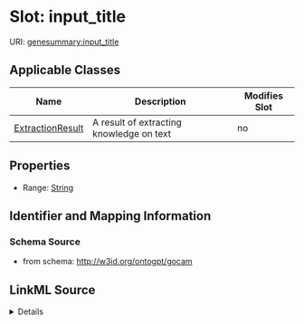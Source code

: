 

# Slot: input_title

URI: [genesummary:input_title](http://w3id.org/ontogpt/genesummary/input_title)



<!-- no inheritance hierarchy -->





## Applicable Classes

| Name | Description | Modifies Slot |
| --- | --- | --- |
| [ExtractionResult](ExtractionResult.md) | A result of extracting knowledge on text |  no  |







## Properties

* Range: [String](String.md)





## Identifier and Mapping Information







### Schema Source


* from schema: http://w3id.org/ontogpt/gocam




## LinkML Source

<details>
```yaml
name: input_title
from_schema: http://w3id.org/ontogpt/gocam
rank: 1000
alias: input_title
owner: ExtractionResult
domain_of:
- ExtractionResult
range: string

```
</details>